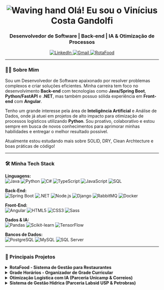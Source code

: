 <h1 align="center">
  <img src="https://media.giphy.com/media/hvRJCLFzcasrR4ia7z/giphy.gif" width="28px" alt="Waving hand">
  Olá! Eu sou o Vinícius Costa Gandolfi
</h1>
<h3 align="center">Desenvolvedor de Software | Back-end | IA & Otimização de Processos</h3>

<p align="center">
  <a href="https://www.linkedin.com/in/viniciuscostagandolfi/" target="_blank">
    <img src="https://img.shields.io/badge/LinkedIn-0077B5?style=for-the-badge&logo=linkedin&logoColor=white" alt="LinkedIn">
  </a>
  <a href="mailto:vinicostagandolfi@gmail.com" target="_blank">
    <img src="https://img.shields.io/badge/Gmail-D14836?style=for-the-badge&logo=gmail&logoColor=white" alt="Gmail">
  </a>
  <a href="https://rotafood.com.br/" target="_blank">
    <img src="https://img.shields.io/badge/RotaFood-orange?style=for-the-badge&logo=rocket&logoColor=white" alt="RotaFood">
  </a>
</p>

---

### 👨‍💻 Sobre Mim

Sou um Desenvolvedor de Software apaixonado por resolver problemas complexos e criar soluções eficientes. Minha carreira tem foco no desenvolvimento **Back-end** com tecnologias como **Java/Spring Boot**, **Python/FastAPI** e **.NET**, mas também possuo sólida experiência em **Front-end** com **Angular**.

Tenho um grande interesse pela área de **Inteligência Artificial** e Análise de Dados, onde já atuei em projetos de alto impacto para otimização de processos logísticos utilizando **Python**. Sou proativo, colaborativo e estou sempre em busca de novos conhecimentos para aprimorar minhas habilidades e entregar o melhor resultado possível.

Atualmente estou estudando mais sobre SOLID, DRY, Clean Archtecture e boas práticas de código!

---

### 🛠️ Minha Tech Stack

<p align="left">
  <strong>Linguagens:</strong><br>
  <img src="https://img.shields.io/badge/Java-ED8B00?style=for-the-badge&logo=openjdk&logoColor=white" alt="Java">
  <img src="https://img.shields.io/badge/Python-3776AB?style=for-the-badge&logo=python&logoColor=white" alt="Python">
  <img src="https://img.shields.io/badge/C%23-239120?style=for-the-badge&logo=c-sharp&logoColor=white" alt="C#">
  <img src="https://img.shields.io/badge/TypeScript-007ACC?style=for-the-badge&logo=typescript&logoColor=white" alt="TypeScript">
  <img src="https://img.shields.io/badge/JavaScript-F7DF1E?style=for-the-badge&logo=javascript&logoColor=black" alt="JavaScript">
  <img src="https://img.shields.io/badge/SQL-025E8C?style=for-the-badge&logo=postgresql&logoColor=white" alt="SQL">
</p>

<p align="left">
  <strong>Back-End:</strong><br>
  <img src="https://img.shields.io/badge/Spring-6DB33F?style=for-the-badge&logo=spring&logoColor=white" alt="Spring Boot">
  <img src="https://img.shields.io/badge/.NET-512BD4?style=for-the-badge&logo=dotnet&logoColor=white" alt=".NET">
  <img src="https://img.shields.io/badge/Node.js-339933?style=for-the-badge&logo=nodedotjs&logoColor=white" alt="Node.js">
  <img src="https://img.shields.io/badge/Django-092E20?style=for-the-badge&logo=django&logoColor=white" alt="Django">
  <img src="https://img.shields.io/badge/RabbitMQ-FF6600?style=for-the-badge&logo=rabbitmq&logoColor=white" alt="RabbitMQ">
  <img src="https://img.shields.io/badge/Docker-2496ED?style=for-the-badge&logo=docker&logoColor=white" alt="Docker">
</p>

<p align="left">
  <strong>Front-End:</strong><br>
  <img src="https://img.shields.io/badge/Angular-DD0031?style=for-the-badge&logo=angular&logoColor=white" alt="Angular">
  <img src="https://img.shields.io/badge/HTML5-E34F26?style=for-the-badge&logo=html5&logoColor=white" alt="HTML5">
  <img src="https://img.shields.io/badge/CSS3-1572B6?style=for-the-badge&logo=css3&logoColor=white" alt="CSS3">
  <img src="https://img.shields.io/badge/Sass-CC6699?style=for-the-badge&logo=sass&logoColor=white" alt="Sass">
</p>

<p align="left">
  <strong>Dados & IA:</strong><br>
  <img src="https://img.shields.io/badge/Pandas-150458?style=for-the-badge&logo=pandas&logoColor=white" alt="Pandas">
  <img src="https://img.shields.io/badge/scikit--learn-F7931E?style=for-the-badge&logo=scikit-learn&logoColor=white" alt="Scikit-learn">
  <img src="https://img.shields.io/badge/TensorFlow-FF6F00?style=for-the-badge&logo=tensorflow&logoColor=white" alt="TensorFlow">
</p>

<p align="left">
  <strong>Bancos de Dados:</strong><br>
  <img src="https://img.shields.io/badge/PostgreSQL-316192?style=for-the-badge&logo=postgresql&logoColor=white" alt="PostgreSQL">
  <img src="https://img.shields.io/badge/MySQL-005C84?style=for-the-badge&logo=mysql&logoColor=white" alt="MySQL">
    <img src="https://img.shields.io/badge/Microsoft_SQL_Server-CC2927?style=for-the-badge&logo=microsoft-sql-server&logoColor=white" alt="SQL Server">
</p>

---

### 🚀 Principais Projetos

<details>
  <summary><strong>RotaFood - Sistema de Gestão para Restaurantes</strong></summary>
  <br>
  
  
  <p>
    Meu projeto pessoal, um sistema SaaS completo para restaurantes que inclui cardápio digital, gestão de pedidos, comandas e um módulo de otimização de rotas para entregas. É onde aplico e aprendo novas tecnologias em um ambiente de produção real.
  </p>

  <a href="https://rotafood.com.br/" target="_blank">
    <img src="https://raw.githubusercontent.com/ViniciusCostaGandolfi/ViniciusCostaGandolfi/main/Rotafood1.png" alt="Preview do RotaFood" width="800px"/>
  </a>

  <img src="https://raw.githubusercontent.com/ViniciusCostaGandolfi/ViniciusCostaGandolfi/main/Rotafood-Catalogo.png" alt="Preview do catálogo do RotaFood" width="800px"/>

  <img src="https://raw.githubusercontent.com/ViniciusCostaGandolfi/ViniciusCostaGandolfi/main/Rotafood-Catalogo.png" alt="Preview do catálogo do RotaFood" width="800px"/>

  <img src="https://raw.githubusercontent.com/ViniciusCostaGandolfi/ViniciusCostaGandolfi/main/ROTAFOOD-GIF.gif" alt="Preview animado do RotaFood" width="800px"/>
  
  <p>
    <strong>Tecnologias:</strong> Java, Spring Boot, PostgreSQL, Angular, Docker.
    <br><br>
    <a href="https://rotafood.com.br/" target="_blank"><strong>Acesse o site →</strong></a>
    <br>
    <a href="https://github.com/ViniciusCostaGandolfi/rotafood-api" target="_blank">Repositório Back-end (API)</a>
    <br>
    <a href="https://github.com/ViniciusCostaGandolfi/rotafood-web" target="_blank">Repositório Front-end (Web)</a>
  </p>
</details>

<details>
  <summary><strong>Grade Horários - Organizador de Grade Curricular</strong></summary>
  <br>

  <p>
    Uma aplicação para auxiliar estudantes na organização de sua grade de horários acadêmica, facilitando a visualização de matérias, horários e locais.
  </p>
  
  
  <a href="https://gradehorarios.com.br/" target="_blank">
    <img src="https://raw.githubusercontent.com/ViniciusCostaGandolfi/ViniciusCostaGandolfi/main/GradeHorarios1.png" alt="Preview do site Grade Horários" width="800px"/>
  </a>
  

  <img src="https://raw.githubusercontent.com/ViniciusCostaGandolfi/ViniciusCostaGandolfi/main/GradeHorarios2.png" alt="Preview extra do Grade Horários" width="800px"/>
  
  <p>
    <strong>Tecnologias:</strong> Angular, Typescript, HTML, CSS, TailwindCSS, Python, FastAPI, ORTools, Pandas, Scikit-learn
    <br><br>
    <a href="https://gradehorarios.com.br/" target="_blank"><strong>Acesse o site →</strong></a>
    <br>
    <a href="https://github.com/ViniciusCostaGandolfi/gradehorarios-api" target="_blank">Repositório Back-end (API)</a>
    <br>
    <a href="https://github.com/ViniciusCostaGandolfi/gradehorarios-web" target="_blank">Repositório Front-end (Web)</a>
  </p>
</details>


<details>
  <summary><strong>Otimização Logística com IA (Parceria Unicamp & Correios)</strong></summary>
  <br>
  <p>
    Atuei como Analista de Dados no desenvolvimento de modelos de Inteligência Artificial para prever consumo de combustível e otimizar rotas de distribuição. O projeto identificou um potencial de economia de milhões de reais anuais para a empresa.
    <br><br>
    <strong>Tecnologias:</strong> Python, Pandas, Scikit-learn, Tensorflow, ORTools.
  </p>
</details>

<details>
  <summary><strong>Sistema de Gestão Hídrica (Parceria Labsid USP & Petrobras)</strong></summary>
  <br>
  <p>
    Participei como Desenvolvedor Full-Stack na criação de um software que auxiliou a Petrobras a responder com mais eficácia às mudanças hídricas. Desenvolvi APIs REST, microsserviços e interfaces para a plataforma.
    <br><br>
    <strong>Tecnologias:</strong> Java, Spring Boot, Angular, Metodologias Ágeis.
  </p>
</details>
<br>


